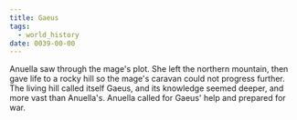 ```yaml
---
title: Gaeus
tags:
  - world_history
date: 0039-00-00
---
```

Anuella saw through the mage's plot. She left the northern mountain, then gave life to a rocky hill so the mage's caravan could not progress further. The living hill called itself Gaeus, and its knowledge seemed deeper, and more vast than Anuella's. Anuella called for Gaeus' help and prepared for war.